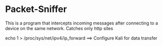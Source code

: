 # Packet-Sniffer
This is a program that intercepts incoming messages after connecting to a device on the same network. Catches only http sites

echo 1 > /proc/sys/net/ipv4/ip_forward  ==> Configure Kali for data transfer
